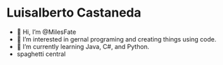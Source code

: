# Luisalberto Castaneda
- 👋 Hi, I’m @MilesFate
- 👀 I’m interested in gernal programing and creating things using code.
- 🌱 I’m currently learning Java, C#, and Python.
- spaghetti central

<!---
MilesFate/MilesFate is a ✨ special ✨ repository because its `README.md` (this file) appears on your GitHub profile.
You can click the Preview link to take a look at your changes.
--->
